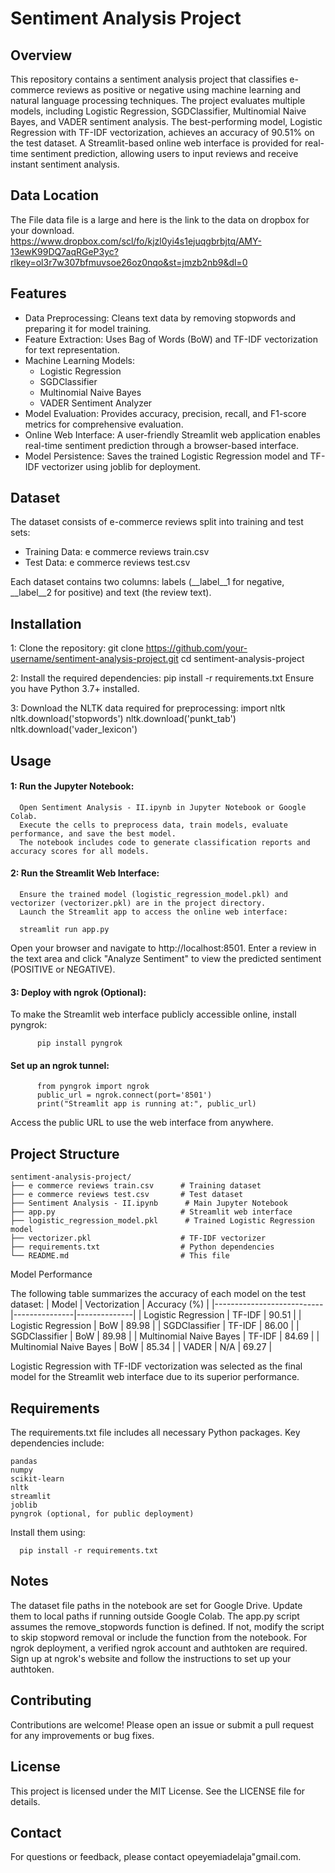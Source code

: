 # Sentiment Analysis Project


## Overview
This repository contains a sentiment analysis project that classifies e-commerce reviews as positive or negative using machine learning and natural language processing techniques. The project evaluates multiple models, including Logistic Regression, SGDClassifier, Multinomial Naive Bayes, and VADER sentiment analysis. The best-performing model, Logistic Regression with TF-IDF vectorization, achieves an accuracy of 90.51% on the test dataset. A Streamlit-based online web interface is provided for real-time sentiment prediction, allowing users to input reviews and receive instant sentiment analysis.

## Data Location
The File data file is a large and here is the link to the data on dropbox for your download.
https://www.dropbox.com/scl/fo/kjzl0yi4s1ejuqgbrbjtq/AMY-13ewK99DQ7aqRGeP3yc?rlkey=ol3r7w307bfmuvsoe26oz0nqo&st=jmzb2nb9&dl=0

## Features
- Data Preprocessing: Cleans text data by removing stopwords and preparing it for model training.
- Feature Extraction: Uses Bag of Words (BoW) and TF-IDF vectorization for text representation.
- Machine Learning Models:
    - Logistic Regression
    - SGDClassifier
    - Multinomial Naive Bayes
    - VADER Sentiment Analyzer
- Model Evaluation: Provides accuracy, precision, recall, and F1-score metrics for comprehensive evaluation.
- Online Web Interface: A user-friendly Streamlit web application enables real-time sentiment prediction through a browser-based interface.
- Model Persistence: Saves the trained Logistic Regression model and TF-IDF vectorizer using joblib for deployment.

## Dataset
The dataset consists of e-commerce reviews split into training and test sets:
   - Training Data: e commerce reviews train.csv
   - Test Data: e commerce reviews test.csv

Each dataset contains two columns: labels (__label__1 for negative, __label__2 for positive) and text (the review text).

## Installation
1: Clone the repository:
      git clone https://github.com/your-username/sentiment-analysis-project.git
      cd sentiment-analysis-project

2: Install the required dependencies:
      pip install -r requirements.txt
Ensure you have Python 3.7+ installed.

3: Download the NLTK data required for preprocessing:
      import nltk
      nltk.download('stopwords')
      nltk.download('punkt_tab')
      nltk.download('vader_lexicon')

## Usage
#### 1: Run the Jupyter Notebook:
      Open Sentiment Analysis - II.ipynb in Jupyter Notebook or Google Colab.
      Execute the cells to preprocess data, train models, evaluate performance, and save the best model.
      The notebook includes code to generate classification reports and accuracy scores for all models.

#### 2: Run the Streamlit Web Interface:
      Ensure the trained model (logistic_regression_model.pkl) and vectorizer (vectorizer.pkl) are in the project directory.
      Launch the Streamlit app to access the online web interface:

      streamlit run app.py
      
  Open your browser and navigate to http://localhost:8501.
  Enter a review in the text area and click "Analyze Sentiment" to view the predicted sentiment (POSITIVE or NEGATIVE).

#### 3: Deploy with ngrok (Optional):
To make the Streamlit web interface publicly accessible online, install pyngrok:
       
          pip install pyngrok

#### Set up an ngrok tunnel:

          from pyngrok import ngrok
          public_url = ngrok.connect(port='8501')
          print("Streamlit app is running at:", public_url)

Access the public URL to use the web interface from anywhere.

## Project Structure

    sentiment-analysis-project/
    ├── e commerce reviews train.csv      # Training dataset
    ├── e commerce reviews test.csv       # Test dataset
    ├── Sentiment Analysis - II.ipynb      # Main Jupyter Notebook
    ├── app.py                            # Streamlit web interface
    ├── logistic_regression_model.pkl      # Trained Logistic Regression model
    ├── vectorizer.pkl                    # TF-IDF vectorizer
    ├── requirements.txt                  # Python dependencies
    └── README.md                         # This file

Model Performance

The following table summarizes the accuracy of each model on the test dataset:
| Model                     | Vectorization | Accuracy (%) |
|---------------------------|---------------|--------------|
| Logistic Regression       | TF-IDF        | 90.51        |
| Logistic Regression       | BoW           | 89.98        |
| SGDClassifier             | TF-IDF        | 86.00        |
| SGDClassifier             | BoW           | 89.98        |
| Multinomial Naive Bayes   | TF-IDF        | 84.69        |
| Multinomial Naive Bayes   | BoW           | 85.34        |
| VADER                     | N/A           | 69.27        |


Logistic Regression with TF-IDF vectorization was selected as the final model for the Streamlit web interface due to its superior performance.

## Requirements

The requirements.txt file includes all necessary Python packages. Key dependencies include:

    pandas
    numpy
    scikit-learn
    nltk
    streamlit
    joblib
    pyngrok (optional, for public deployment)

Install them using:

      pip install -r requirements.txt


## Notes
The dataset file paths in the notebook are set for Google Drive. Update them to local paths if running outside Google Colab.
The app.py script assumes the remove_stopwords function is defined. If not, modify the script to skip stopword removal or include the function from the notebook.
For ngrok deployment, a verified ngrok account and authtoken are required. Sign up at ngrok's website and follow the instructions to set up your authtoken.

## Contributing
Contributions are welcome! Please open an issue or submit a pull request for any improvements or bug fixes.

## License
This project is licensed under the MIT License. See the LICENSE file for details.

## Contact
For questions or feedback, please contact opeyemiadelaja"gmail.com.

